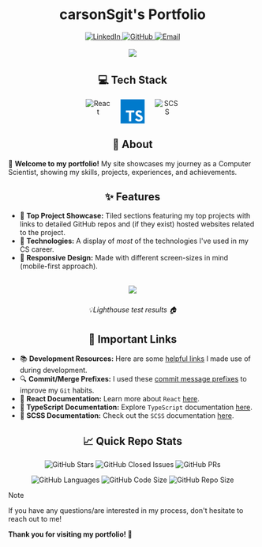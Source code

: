 <div align="center">
    <h1><strong>carsonSgit's Portfolio</strong></h1>
    <a href="https://www.linkedin.com/in/carsonspriggs">
        <img src="https://img.shields.io/badge/-LinkedIn-0077B5.svg?style=for-the-badge&logo=linkedin&logoColor=white" alt="LinkedIn" />
    </a>
    <a href="https://github.com/carsonSgit">
        <img src="https://img.shields.io/badge/-GitHub-181717.svg?style=for-the-badge&logo=github&logoColor=white" alt="GitHub" />
    </a>
    <a href="mailto:carsonspriggs8@gmail.com"> 
        <img src="https://img.shields.io/badge/-Email-D14836.svg?style=for-the-badge&logo=gmail&logoColor=white" alt="Email" /> 
    </a> 
    <br /><br />
    <img src="https://github.com/user-attachments/assets/78b42bd7-1abb-4dd5-9480-351413ee0217" width="700" />
</div>

<div align="center">
    <h2>💻 Tech Stack</h2>
    <div style="display: flex; gap: 20px; justify-content: center;">
        <img src="https://encrypted-tbn0.gstatic.com/images?q=tbn:ANd9GcTSoW3g9hjXIasgon-kpzz-lD9z4SsalyPbZA&s" alt="React" width="50" height="50" />
        <img src="https://raw.githubusercontent.com/devicons/devicon/master/icons/typescript/typescript-original.svg" alt="TypeScript" width="50" height="50" />
        <img src="https://github.com/user-attachments/assets/1259cb2a-6c04-4597-bda6-511a2990ccc8" alt="SCSS" width="50" height="50" />
    </div>
</div>

<div align="center"><h2> 📔 About </h2></div>

🌟 **Welcome to my portfolio!** My site showcases my journey as a Computer Scientist, showing my skills, projects, experiences, and achievements.

<div align="center"><h2> ✨ Features </h2></div>

- 🎨 **Top Project Showcase:** Tiled sections featuring my top projects with links to detailed GitHub repos and (if they exist) hosted websites related to the project.
- 🔧 **Technologies:** A display of _most_ of the technologies I've used in my CS career.
- 📱 **Responsive Design:** Made with different screen-sizes in mind (mobile-first approach).

<br/>

<div align="center">
    <img src="https://github.com/user-attachments/assets/7c16ee3d-082b-4598-8913-952ccdc12cbd" />
    <h6>💡Lighthouse test results 🏠</h6>
</div>

<div align="center"><h2> 🔗 Important Links </h2></div>

- 📚 **Development Resources:** Here are some [helpful links](https://github.com/carsonSgit/carsonsgit.github.io/issues/9) I made use of during development.
- 🔍 **Commit/Merge Prefixes:** I used these [commit message prefixes](https://github.com/carsonSgit/carsonsgit.github.io/issues/14) to improve my `Git` habits.
- 📖 **React Documentation:** Learn more about `React` [here](https://reactjs.org/docs/getting-started.html).
- 📘 **TypeScript Documentation:** Explore `TypeScript` documentation [here](https://www.typescriptlang.org/docs/).
- 🎨 **SCSS Documentation:** Check out the `SCSS` documentation [here](https://sass-lang.com/documentation).

<div align="center"><h2> 📈 Quick Repo Stats </h2></div>

<div align="center">
    <p>
        <img src="https://img.shields.io/github/stars/carsonSgit/carsonsgit.github.io?style=for-the-badge" alt="GitHub Stars" />
        <img src="https://img.shields.io/github/issues-closed/carsonSgit/carsonsgit.github.io?style=for-the-badge" alt="GitHub Closed Issues" />
        <img src="https://img.shields.io/github/issues-pr-closed/carsonSgit/carsonSgit.github.io?style=for-the-badge" alt="GitHub PRs" />
    </p>
    <p>
        <img src="https://img.shields.io/github/languages/count/carsonSgit/carsonSgit.github.io?style=for-the-badge" alt="GitHub Languages" />
        <img src="https://img.shields.io/github/languages/code-size/carsonSgit/carsonSgit.github.io?style=for-the-badge" alt="GitHub Code Size" />
        <img src="https://img.shields.io/github/repo-size/carsonSgit/carsonSgit.github.io?style=for-the-badge" alt="GitHub Repo Size" />
    </p>
</div>

> [!NOTE]
> If you have any questions/are interested in my process, don't hesitate to reach out to me!

**Thank you for visiting my portfolio! 🎉**
